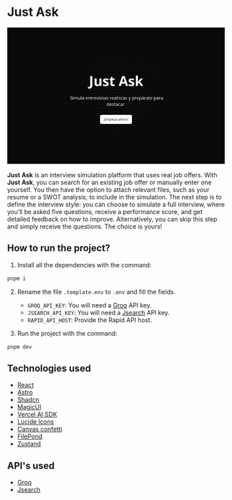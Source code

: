 # Just Ask

<img src="./docs/justAsk.webp" />

**Just Ask** is an interview simulation platform that uses real job offers. With **Just Ask**, you can search for an existing job offer or manually enter one yourself. You then have the option to attach relevant files, such as your resume or a SWOT analysis, to include in the simulation. The next step is to define the interview style: you can choose to simulate a full interview, where you'll be asked five questions, receive a performance score, and get detailed feedback on how to improve. Alternatively, you can skip this step and simply receive the questions. The choice is yours!

## How to run the project?

1. Install all the dependencies with the command:

```bash
pnpm i
```

2. Rename the file `.template.env` to `.env` and fill the fields.
   
   * `GROQ_API_KEY`: You will need a [Groq](https://console.groq.com/) API key.
   * `JSEARCH_API_KEY`: You will need a [Jsearch](https://rapidapi.com/letscrape-6bRBa3QguO5/api/jsearch) API key. 
   * `RAPID_API_HOST`: Provide the Rapid API host.

3. Run the project with the command:

```bash
pnpm dev
```

## Technologies used

* [React](https://react.dev/)
* [Astro](https://astro.build/)
* [Shadcn](https://ui.shadcn.com/)
* [MagicUI](https://magicui.design/)
* [Vercel AI SDK](https://sdk.vercel.ai/)
* [Lucide Icons](https://lucide.dev/icons/)
* [Canvas confetti](https://github.com/catdad/canvas-confetti)
* [FilePond](https://pqina.nl/filepond/)
* [Zustand](https://zustand-demo.pmnd.rs/)

## API's used

* [Groq](https://console.groq.com/)
* [Jsearch](https://rapidapi.com/letscrape-6bRBa3QguO5/api/jsearch)
